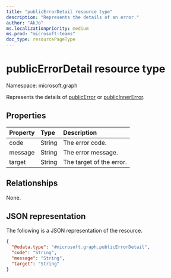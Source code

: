 ```yaml
---
title: "publicErrorDetail resource type"
description: "Represents the details of an error."
author: "AkJo"
ms.localizationpriority: medium
ms.prod: "microsoft-teams"
doc_type: resourcePageType
---
```


# publicErrorDetail resource type

Namespace: microsoft.graph

Represents the details of [publicError](../resources/publicerror.md) or [publicInnerError](../resources/publicinnererror.md).

## Properties
|Property|Type|Description|
|:---|:---|:---|
|code|String|The error code.|
|message|String|The error message.|
|target|String|The target of the error.|

## Relationships
None.

## JSON representation
The following is a JSON representation of the resource.
<!-- {
  "blockType": "resource",
  "@odata.type": "microsoft.graph.publicErrorDetail"
}
-->
``` json
{
  "@odata.type": "#microsoft.graph.publicErrorDetail",
  "code": "String",
  "message": "String",
  "target": "String"
}
```
